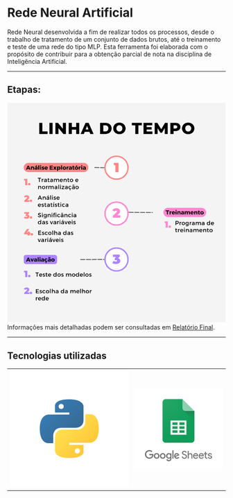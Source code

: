 # Rede Neural Artificial
Rede Neural desenvolvida a fim de realizar todos os processos, desde o trabalho de tratamento de um conjunto de dados brutos, até o treinamento e teste de uma rede do tipo MLP. Esta ferramenta foi elaborada com o propósito de contribuir para a obtenção parcial de nota na disciplina de Inteligência Artificial.

---

## Etapas:
![Linha do tempo](img/linha_do_tempo.png)
Informações mais detalhadas podem ser consultadas em [Relatório Final](https://github.com/cassiamariane/rede-neural-artificial/relatorio_final.pdf).

---

## Tecnologias utilizadas
|                           |                                         |
| ------------------------- | --------------------------------------- |
| ![Python](img/python.svg) | ![Google Sheets](img/google_sheets.png) |
